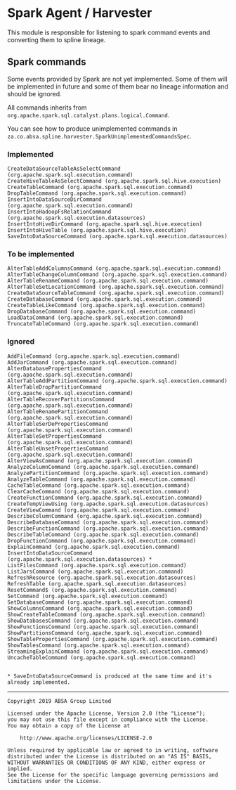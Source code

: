 # Spark Agent / Harvester

This module is responsible for listening to spark command events and converting them to spline lineage.

## Spark commands
Some events provided by Spark are not yet implemented. Some of them will be implemented in future 
and some of them bear no lineage information and should be ignored.

All commands inherits from ```org.apache.spark.sql.catalyst.plans.logical.Command```.

You can see how to produce unimplemented commands in ```za.co.absa.spline.harvester.SparkUnimplementedCommandsSpec```.
### Implemented
```
CreateDataSourceTableAsSelectCommand (org.apache.spark.sql.execution.command)
CreateHiveTableAsSelectCommand (org.apache.spark.sql.hive.execution)
CreateTableCommand (org.apache.spark.sql.execution.command)
DropTableCommand (org.apache.spark.sql.execution.command)
InsertIntoDataSourceDirCommand (org.apache.spark.sql.execution.command)
InsertIntoHadoopFsRelationCommand (org.apache.spark.sql.execution.datasources)
InsertIntoHiveDirCommand (org.apache.spark.sql.hive.execution)
InsertIntoHiveTable (org.apache.spark.sql.hive.execution)
SaveIntoDataSourceCommand (org.apache.spark.sql.execution.datasources)
```
### To be implemented
```
AlterTableAddColumnsCommand (org.apache.spark.sql.execution.command)
AlterTableChangeColumnCommand (org.apache.spark.sql.execution.command)
AlterTableRenameCommand (org.apache.spark.sql.execution.command)
AlterTableSetLocationCommand (org.apache.spark.sql.execution.command)
CreateDataSourceTableCommand (org.apache.spark.sql.execution.command)
CreateDatabaseCommand (org.apache.spark.sql.execution.command)
CreateTableLikeCommand (org.apache.spark.sql.execution.command)
DropDatabaseCommand (org.apache.spark.sql.execution.command)
LoadDataCommand (org.apache.spark.sql.execution.command)
TruncateTableCommand (org.apache.spark.sql.execution.command)
```
### Ignored
```
AddFileCommand (org.apache.spark.sql.execution.command)
AddJarCommand (org.apache.spark.sql.execution.command)
AlterDatabasePropertiesCommand (org.apache.spark.sql.execution.command)
AlterTableAddPartitionCommand (org.apache.spark.sql.execution.command)
AlterTableDropPartitionCommand (org.apache.spark.sql.execution.command)
AlterTableRecoverPartitionsCommand (org.apache.spark.sql.execution.command)
AlterTableRenamePartitionCommand (org.apache.spark.sql.execution.command)
AlterTableSerDePropertiesCommand (org.apache.spark.sql.execution.command)
AlterTableSetPropertiesCommand (org.apache.spark.sql.execution.command)
AlterTableUnsetPropertiesCommand (org.apache.spark.sql.execution.command)
AlterViewAsCommand (org.apache.spark.sql.execution.command)
AnalyzeColumnCommand (org.apache.spark.sql.execution.command)
AnalyzePartitionCommand (org.apache.spark.sql.execution.command)
AnalyzeTableCommand (org.apache.spark.sql.execution.command)
CacheTableCommand (org.apache.spark.sql.execution.command)
ClearCacheCommand (org.apache.spark.sql.execution.command)
CreateFunctionCommand (org.apache.spark.sql.execution.command)
CreateTempViewUsing (org.apache.spark.sql.execution.datasources)
CreateViewCommand (org.apache.spark.sql.execution.command)
DescribeColumnCommand (org.apache.spark.sql.execution.command)
DescribeDatabaseCommand (org.apache.spark.sql.execution.command)
DescribeFunctionCommand (org.apache.spark.sql.execution.command)
DescribeTableCommand (org.apache.spark.sql.execution.command)
DropFunctionCommand (org.apache.spark.sql.execution.command)
ExplainCommand (org.apache.spark.sql.execution.command)
InsertIntoDataSourceCommand (org.apache.spark.sql.execution.datasources) *
ListFilesCommand (org.apache.spark.sql.execution.command)
ListJarsCommand (org.apache.spark.sql.execution.command)
RefreshResource (org.apache.spark.sql.execution.datasources)
RefreshTable (org.apache.spark.sql.execution.datasources)
ResetCommand$ (org.apache.spark.sql.execution.command)
SetCommand (org.apache.spark.sql.execution.command)
SetDatabaseCommand (org.apache.spark.sql.execution.command)
ShowColumnsCommand (org.apache.spark.sql.execution.command)
ShowCreateTableCommand (org.apache.spark.sql.execution.command)
ShowDatabasesCommand (org.apache.spark.sql.execution.command)
ShowFunctionsCommand (org.apache.spark.sql.execution.command)
ShowPartitionsCommand (org.apache.spark.sql.execution.command)
ShowTablePropertiesCommand (org.apache.spark.sql.execution.command)
ShowTablesCommand (org.apache.spark.sql.execution.command)
StreamingExplainCommand (org.apache.spark.sql.execution.command)
UncacheTableCommand (org.apache.spark.sql.execution.command)


* SaveIntoDataSourceCommand is produced at the same time and it's already implemented.
```

---

    Copyright 2019 ABSA Group Limited
    
    Licensed under the Apache License, Version 2.0 (the "License");
    you may not use this file except in compliance with the License.
    You may obtain a copy of the License at
    
        http://www.apache.org/licenses/LICENSE-2.0
    
    Unless required by applicable law or agreed to in writing, software
    distributed under the License is distributed on an "AS IS" BASIS,
    WITHOUT WARRANTIES OR CONDITIONS OF ANY KIND, either express or implied.
    See the License for the specific language governing permissions and
    limitations under the License.
